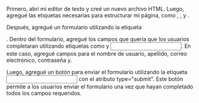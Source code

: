 Primero, abrí mi editor de texto y creé un nuevo archivo HTML. Luego, agregué las etiquetas necesarias para estructurar mi página, como <!DOCTYPE html>, <html>, <head> y <body>.

Después, agregué un formulario utilizando la etiqueta <form>. Dentro del formulario, agregué los campos que quería que los usuarios completaran utilizando etiquetas como <label> y <input>. En este caso, agregué campos para el nombre de usuario, apellido, correo electrónico, contraseña y.

Luego, agregué un botón para enviar el formulario utilizando la etiqueta <input> con el atributo type="submit". Este botón permite a los usuarios enviar el formulario una vez que hayan completado todos los campos requeridos.


